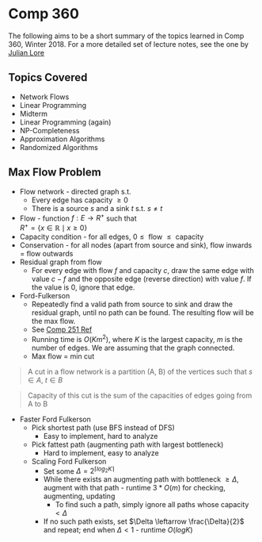 # Comp 360

The following aims to be a short summary of the topics learned in Comp 360, Winter 2018. For a more detailed set of lecture notes, see the one by [Julian Lore](https://github.com/julianlore/McGill-Resources/blob/master/COMP360/COMP360.pdf)

## Topics Covered

* Network Flows
* Linear Programming
* Midterm
* Linear Programming (again)
* NP-Completeness
* Approximation Algorithms
* Randomized Algorithms

## Max Flow Problem

* Flow network - directed graph s.t.
    * Every edge has capacity $\ge 0$
    * There is a source $s$ and a sink $t$ s.t. $s \ne t$
* Flow - function $f: E \rightarrow R^+$ such that<br>$R^+ = \{ x \in \mathbb{R} \mid x \ge 0 \}$
* Capacity condition - for all edges, $0 \le \text{ flow } \le \text{ capacity}$
* Conservation - for all nodes (apart from source and sink), flow inwards = flow outwards
* Residual graph from flow
    * For every edge with flow $f$ and capacity $c$, draw the same edge with value $c - f$ and the opposite edge (reverse direction) with value $f$. If the value is 0, ignore that edge.
* Ford-Fulkerson
    * Repeatedly find a valid path from source to sink and draw the residual graph, until no path can be found. The resulting flow will be the max flow.
    * See [Comp 251 Ref](https://www.allanwang.ca/notes/mcgill/comp251/3.php?scroll_to=lecture-13)
    * Running time is $O(Km^2)$, where $K$ is the largest capacity, $m$ is the number of edges. We are assuming that the graph connected.
    * Max flow = min cut

> A cut in a flow network is a partition (A, B) of the vertices such that $s \in A$, $t \in B$

> Capacity of this cut is the sum of the capacities of edges going from A to B

* Faster Ford Fulkerson
    * Pick shortest path (use BFS instead of DFS)
        * Easy to implement, hard to analyze
    * Pick fattest path (augmenting path with largest bottleneck)
        * Hard to implement, easy to analyze
    * Scaling Ford Fulkerson
        * Set some $\Delta = 2^{\lceil log_2 K \rceil}$
        * While there exists an augmenting path with bottleneck $\ge \Delta$, augment with that path - runtime $3 * O(m)$ for checking, augmenting, updating
            * To find such a path, simply ignore all paths whose capacity $< \Delta$
        * If no such path exists, set $\Delta \leftarrow \frac{\Delta}{2}$ and repeat; end when $\Delta < 1$ - runtime $O(logK)$